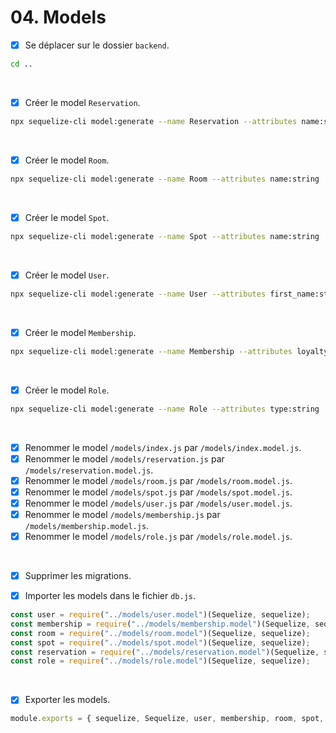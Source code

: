 # 04. Models

- [x] Se déplacer sur le dossier `backend`.
```bash
cd ..
```

<br>

- [x] Créer le model `Reservation`.
```bash
npx sequelize-cli model:generate --name Reservation --attributes name:string,date:date,note:string,number_of_customers:integer,status:integer
```

<br>

- [x] Créer le model `Room`.
```bash
npx sequelize-cli model:generate --name Room --attributes name:string
```
<br>

- [x] Créer le model `Spot`.
```bash
npx sequelize-cli model:generate --name Spot --attributes name:string
```

<br>

- [x] Créer le model `User`.
```bash
npx sequelize-cli model:generate --name User --attributes first_name:string,last_name:string,email:string,phone_number:string,password:string
```

<br>

- [x] Créer le model `Membership`.
```bash
npx sequelize-cli model:generate --name Membership --attributes loyalty_status:string,number_of_reservations:integer,expiration_date:date
```

<br>

- [x] Créer le model `Role`.
```bash
npx sequelize-cli model:generate --name Role --attributes type:string
```

<br>

- [x] Renommer le model `/models/index.js` par `/models/index.model.js`.
- [x] Renommer le model `/models/reservation.js` par `/models/reservation.model.js`.
- [x] Renommer le model `/models/room.js` par `/models/room.model.js`.
- [x] Renommer le model `/models/spot.js` par `/models/spot.model.js`.
- [x] Renommer le model `/models/user.js` par `/models/user.model.js`.
- [x] Renommer le model `/models/membership.js` par `/models/membership.model.js`.
- [x] Renommer le model `/models/role.js` par `/models/role.model.js`.

 <br>
 
- [x] Supprimer les migrations.

- [x] Importer les models dans le fichier `db.js`.
```javascript
const user = require("../models/user.model")(Sequelize, sequelize);
const membership = require("../models/membership.model")(Sequelize, sequelize);
const room = require("../models/room.model")(Sequelize, sequelize);
const spot = require("../models/spot.model")(Sequelize, sequelize);
const reservation = require("../models/reservation.model")(Sequelize, sequelize);
const role = require("../models/role.model")(Sequelize, sequelize);
```

<br>

- [x] Exporter les models.
```javascript
module.exports = { sequelize, Sequelize, user, membership, room, spot, reservation, role };
```

